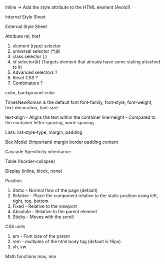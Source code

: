 Inline -> Add the style attribute to the HTML element (Avoid!)

Internal Style Sheet

External Style Sheet
<link> Attribute rel, href 
<link rel="stylesheet" href="style.css" />


1. element (type) selector
2. universal selector (*)jkl
3. class selector (.)
4. id selector(#) (Targets element that already have some styling attached to it)
5. Advanced selectors ?
6. Reset CSS ?
7. Combinators ?

color, background-color

TimesNewRoman is the default font
font-family, font-style, font-weight, text-decoration, font-size

text-align  - Aligns the text within the container
line-height - Compared to the container 
letter-spacing, word-spacing


Lists: list-style-type, margin, padding

Box Model (!important)
margin border padding content

Cascade
Specificity
inheritance

Table (!border-collapse)

Display (inline, block, none)

Position 

1. Static - Normal flow of the page (default)
2. Relative - Place the component relative to the static position using left, right, top, bottom
3. Fixed - Relative to the viewport
4. Absolute - Relative to the parent element 
5. Sticky - Moves with the scroll

CSS units 

1. em - Font size of the parent
2. rem - multiples of the html body tag (default is 16px)
3. vh, vw

Math functions
max, min